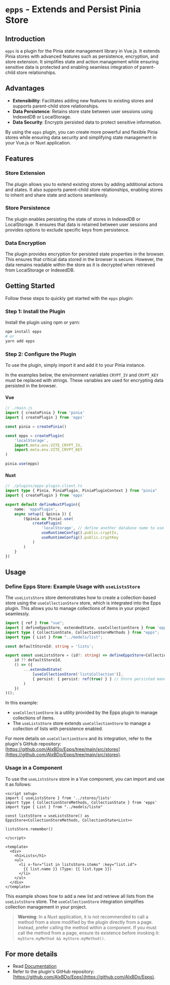 # `epps` - Extends and Persist Pinia Store

## Introduction

`epps` is a plugin for the Pinia state management library in Vue.js. It extends Pinia stores with advanced features such as persistence, encryption, and store extension. It simplifies state and action management while ensuring sensitive data is protected and enabling seamless integration of parent-child store relationships.

## Advantages

- **Extensibility**: Facilitates adding new features to existing stores and supports parent-child store relationships.
- **Data Persistence**: Retains store state between user sessions using IndexedDB or LocalStorage.
- **Data Security**: Encrypts persisted data to protect sensitive information.

By using the `epps` plugin, you can create more powerful and flexible Pinia stores while ensuring data security and simplifying state management in your Vue.js or Nuxt application.

## Features

### Store Extension

The plugin allows you to extend existing stores by adding additional actions and states. It also supports parent-child store relationships, enabling stores to inherit and share state and actions seamlessly.

### Store Persistence

The plugin enables persisting the state of stores in IndexedDB or LocalStorage. It ensures that data is retained between user sessions and provides options to exclude specific keys from persistence.

### Data Encryption

The plugin provides encryption for persisted state properties in the browser. This ensures that critical data stored in the browser is secure. However, the data remains readable within the store as it is decrypted when retrieved from LocalStorage or IndexedDB.

## Getting Started

Follow these steps to quickly get started with the `epps` plugin:

### Step 1: Install the Plugin

Install the plugin using npm or yarn:

```sh
npm install epps
# or
yarn add epps
```

### Step 2: Configure the Plugin

To use the plugin, simply import it and add it to your Pinia instance.

In the examples below, the environment variables `CRYPT_IV` and `CRYPT_KEY` must be replaced with strings. These variables are used for encrypting data persisted in the browser.

#### Vue

```javascript
// ./main.js
import { createPinia } from 'pinia'
import { createPlugin } from 'epps'

const pinia = createPinia()

const epps = createPlugin(
    'localStorage',
    import.meta.env.VITE_CRYPT_IV,
    import.meta.env.VITE_CRYPT_KEY
)

pinia.use(epps)
```

#### Nuxt

```typeScript
// ./plugins/epps-plugin.client.ts
import type { Pinia, PiniaPlugin, PiniaPluginContext } from "pinia"
import { createPlugin } from 'epps'

export default defineNuxtPlugin({
    name: 'eppsPlugin',
    async setup({ $pinia }) {
        ($pinia as Pinia).use(
            createPlugin(
                'localStorage', // define another database name to use IndexedDB
                useRuntimeConfig().public.cryptIv,
                useRuntimeConfig().public.cryptKey
            )
        )
    }
})
```

## Usage

### Define Epps Store: Example Usage with `useListsStore`

The `useListsStore` store demonstrates how to create a collection-based store using the `useCollectionStore` store, which is integrated into the Epps plugin. This allows you to manage collections of items in your project seamlessly.

```typeScript
import { ref } from "vue";
import { defineEppsStore, extendedState, useCollectionStore } from 'epps';
import type { CollectionState, CollectionStoreMethods } from "epps";
import type { List } from "../models/list";

const defaultStoreId: string = 'lists';

export const useListsStore = (id?: string) => defineEppsStore<CollectionStoreMethods, CollectionState<List>>(
    id ?? defaultStoreId,
    () => ({
        ...extendedState(
            [useCollectionStore('listsCollection')],
            { persist: { persist: ref(true) } } // Store persisted manually. Use “watchMutation” to persist each time the State is modified.
        )
    })
)();
```

In this example:
- `useCollectionStore` is a utility provided by the Epps plugin to manage collections of items.
- The `useListsStore` store extends `useCollectionStore` to manage a collection of lists with persistence enabled.

For more details on `useCollectionStore` and its integration, refer to the plugin's GitHub repository: [https://github.com/AlxBDo/Epps/tree/main/src/stores](https://github.com/AlxBDo/Epps/tree/main/src/stores).

### Usage in a Component

To use the `useListsStore` store in a Vue component, you can import and use it as follows:

```vue
<script setup>
import { useListsStore } from '../stores/lists'
import type { CollectionStoreMethods, CollectionState } from 'epps'
import type { List } from "../models/liste"

const listsStore = useListsStore() as EppsStore<CollectionStoreMethods, CollectionState<List>>

listsStore.remember()

</script>

<template>
  <div>
    <h1>Lists</h1>
    <ul>
      <li v-for="list in listsStore.items" :key="list.id">
        {{ list.name }} (Type: {{ list.type }})
      </li>
    </ul>
  </div>
</template>
```

This example shows how to add a new list and retrieve all lists from the `useListsStore` store. The `useCollectionStore` integration simplifies collection management in your project.

> **Warning**: In a Nuxt application, it is not recommended to call a method from a store modified by the plugin directly from a page. Instead, prefer calling the method within a component. If you must call the method from a page, ensure its existence before invoking it: `myStore.myMethod && myStore.myMethod()`.

## For more details

- Read [Documentation](https://main.d1f2uye6dxmhh3.amplifyapp.com/) 
- Refer to the plugin's GitHub repository: [https://github.com/AlxBDo/Epps](https://github.com/AlxBDo/Epps).
